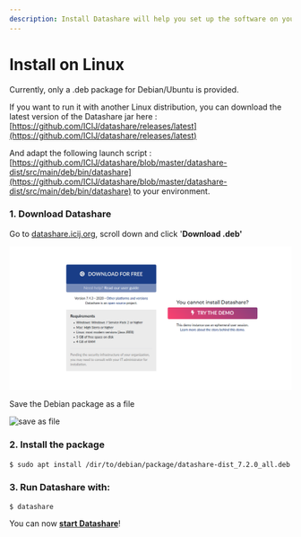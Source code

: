 ```yaml
---
description: Install Datashare will help you set up the software on your computer.
---
```


# Install on Linux

Currently, only a .deb package for Debian/Ubuntu is provided.

If you want to run it with another Linux distribution, you can download the latest version of the Datashare jar here : [https://github.com/ICIJ/datashare/releases/latest](https://github.com/ICIJ/datashare/releases/latest)

And adapt the following launch script : [https://github.com/ICIJ/datashare/blob/master/datashare-dist/src/main/deb/bin/datashare](https://github.com/ICIJ/datashare/blob/master/datashare-dist/src/main/deb/bin/datashare) to your environment.

### 1.  Download Datashare

Go to [datashare.icij.org](https://datashare.icij.org), scroll down and click '**Download .deb'**

![](../../.gitbook/assets/install.png)

Save the Debian package as a file

![save as file](../../.gitbook/assets/save\_as.png)

### 2. Install the package

```
$ sudo apt install /dir/to/debian/package/datashare-dist_7.2.0_all.deb
```

### 3. Run Datashare with:

```
$ datashare
```

You can now [**start Datashare**](open-datashare-on-linux.md)!
